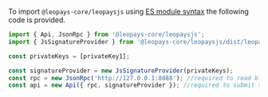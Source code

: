 To import `@leopays-core/leopaysjs` using [ES module syntax](https://en.wikipedia.org/wiki/ECMAScript) the following code is provided.
```javascript
import { Api, JsonRpc } from '@leopays-core/leopaysjs';
import { JsSignatureProvider } from '@leopays-core/leopaysjs/dist/leopaysjs-jssig';  // development only

const privateKeys = [privateKey1];

const signatureProvider = new JsSignatureProvider(privateKeys);
const rpc = new JsonRpc('http://127.0.0.1:8888'); //required to read blockchain state
const api = new Api({ rpc, signatureProvider }); //required to submit transactions
```